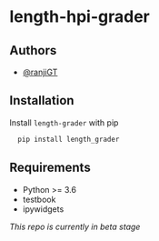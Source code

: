 # length-hpi-grader


## Authors

- [@ranjiGT](https://www.github.com/ranjiGT)

## Installation

Install `length-grader` with pip

```bash
  pip install length_grader
```
## Requirements

* Python >= 3.6
* testbook
* ipywidgets

_This repo is currently in beta stage_
